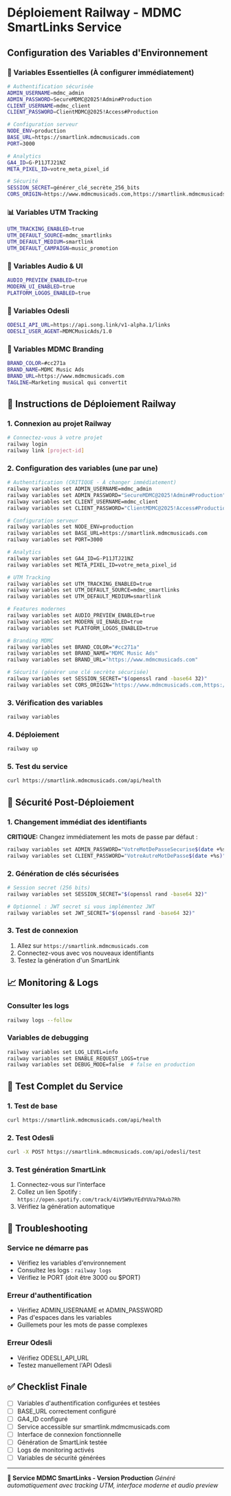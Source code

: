 # Déploiement Railway - MDMC SmartLinks Service

## Configuration des Variables d'Environnement

### 🚀 Variables Essentielles (À configurer immédiatement)

```bash
# Authentification sécurisée
ADMIN_USERNAME=mdmc_admin
ADMIN_PASSWORD=SecureMDMC@2025!Admin#Production
CLIENT_USERNAME=mdmc_client
CLIENT_PASSWORD=ClientMDMC@2025!Access#Production

# Configuration serveur
NODE_ENV=production
BASE_URL=https://smartlink.mdmcmusicads.com
PORT=3000

# Analytics
GA4_ID=G-P11JTJ21NZ
META_PIXEL_ID=votre_meta_pixel_id

# Sécurité
SESSION_SECRET=générer_clé_secrète_256_bits
CORS_ORIGIN=https://www.mdmcmusicads.com,https://smartlink.mdmcmusicads.com
```

### 📊 Variables UTM Tracking

```bash
UTM_TRACKING_ENABLED=true
UTM_DEFAULT_SOURCE=mdmc_smartlinks
UTM_DEFAULT_MEDIUM=smartlink
UTM_DEFAULT_CAMPAIGN=music_promotion
```

### 🎵 Variables Audio & UI

```bash
AUDIO_PREVIEW_ENABLED=true
MODERN_UI_ENABLED=true
PLATFORM_LOGOS_ENABLED=true
```

### 🔧 Variables Odesli

```bash
ODESLI_API_URL=https://api.song.link/v1-alpha.1/links
ODESLI_USER_AGENT=MDMCMusicAds/1.0
```

### 🎨 Variables MDMC Branding

```bash
BRAND_COLOR=#cc271a
BRAND_NAME=MDMC Music Ads
BRAND_URL=https://www.mdmcmusicads.com
TAGLINE=Marketing musical qui convertit
```

## 🚨 Instructions de Déploiement Railway

### 1. Connexion au projet Railway
```bash
# Connectez-vous à votre projet
railway login
railway link [project-id]
```

### 2. Configuration des variables (une par une)
```bash
# Authentification (CRITIQUE - À changer immédiatement)
railway variables set ADMIN_USERNAME=mdmc_admin
railway variables set ADMIN_PASSWORD="SecureMDMC@2025!Admin#Production"
railway variables set CLIENT_USERNAME=mdmc_client
railway variables set CLIENT_PASSWORD="ClientMDMC@2025!Access#Production"

# Configuration serveur
railway variables set NODE_ENV=production
railway variables set BASE_URL=https://smartlink.mdmcmusicads.com
railway variables set PORT=3000

# Analytics
railway variables set GA4_ID=G-P11JTJ21NZ
railway variables set META_PIXEL_ID=votre_meta_pixel_id

# UTM Tracking
railway variables set UTM_TRACKING_ENABLED=true
railway variables set UTM_DEFAULT_SOURCE=mdmc_smartlinks
railway variables set UTM_DEFAULT_MEDIUM=smartlink

# Features modernes
railway variables set AUDIO_PREVIEW_ENABLED=true
railway variables set MODERN_UI_ENABLED=true
railway variables set PLATFORM_LOGOS_ENABLED=true

# Branding MDMC
railway variables set BRAND_COLOR="#cc271a"
railway variables set BRAND_NAME="MDMC Music Ads"
railway variables set BRAND_URL="https://www.mdmcmusicads.com"

# Sécurité (générer une clé secrète sécurisée)
railway variables set SESSION_SECRET="$(openssl rand -base64 32)"
railway variables set CORS_ORIGIN="https://www.mdmcmusicads.com,https://smartlink.mdmcmusicads.com"
```

### 3. Vérification des variables
```bash
railway variables
```

### 4. Déploiement
```bash
railway up
```

### 5. Test du service
```bash
curl https://smartlink.mdmcmusicads.com/api/health
```

## 🔐 Sécurité Post-Déploiement

### 1. Changement immédiat des identifiants
**CRITIQUE:** Changez immédiatement les mots de passe par défaut :

```bash
railway variables set ADMIN_PASSWORD="VotreMotDePasseSecurise$(date +%s)"
railway variables set CLIENT_PASSWORD="VotreAutreMotDePasse$(date +%s)"
```

### 2. Génération de clés sécurisées
```bash
# Session secret (256 bits)
railway variables set SESSION_SECRET="$(openssl rand -base64 32)"

# Optionnel : JWT secret si vous implémentez JWT
railway variables set JWT_SECRET="$(openssl rand -base64 32)"
```

### 3. Test de connexion
1. Allez sur `https://smartlink.mdmcmusicads.com`
2. Connectez-vous avec vos nouveaux identifiants
3. Testez la génération d'un SmartLink

## 📈 Monitoring & Logs

### Consulter les logs
```bash
railway logs --follow
```

### Variables de debugging
```bash
railway variables set LOG_LEVEL=info
railway variables set ENABLE_REQUEST_LOGS=true
railway variables set DEBUG_MODE=false  # false en production
```

## 🎯 Test Complet du Service

### 1. Test de base
```bash
curl https://smartlink.mdmcmusicads.com/api/health
```

### 2. Test Odesli
```bash
curl -X POST https://smartlink.mdmcmusicads.com/api/odesli/test
```

### 3. Test génération SmartLink
1. Connectez-vous sur l'interface
2. Collez un lien Spotify : `https://open.spotify.com/track/4iV5W9uYEdYUVa79Axb7Rh`
3. Vérifiez la génération automatique

## 🚨 Troubleshooting

### Service ne démarre pas
- Vérifiez les variables d'environnement
- Consultez les logs : `railway logs`
- Vérifiez le PORT (doit être 3000 ou $PORT)

### Erreur d'authentification
- Vérifiez ADMIN_USERNAME et ADMIN_PASSWORD
- Pas d'espaces dans les variables
- Guillemets pour les mots de passe complexes

### Erreur Odesli
- Vérifiez ODESLI_API_URL
- Testez manuellement l'API Odesli

## ✅ Checklist Finale

- [ ] Variables d'authentification configurées et testées
- [ ] BASE_URL correctement configuré
- [ ] GA4_ID configuré
- [ ] Service accessible sur smartlink.mdmcmusicads.com
- [ ] Interface de connexion fonctionnelle
- [ ] Génération de SmartLink testée
- [ ] Logs de monitoring activés
- [ ] Variables de sécurité générées

---

**🎵 Service MDMC SmartLinks - Version Production**
*Généré automatiquement avec tracking UTM, interface moderne et audio preview*